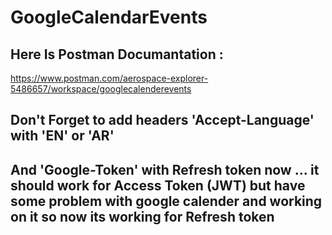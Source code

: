 # GoogleCalendarEvents

## Here Is Postman Documantation  :
https://www.postman.com/aerospace-explorer-5486657/workspace/googlecalenderevents

## Don't Forget to add headers 'Accept-Language' with 'EN' or 'AR'

## And 'Google-Token' with Refresh token now ... it should work for Access Token (JWT) but have some problem with google calender and working on it so now its working for Refresh token
